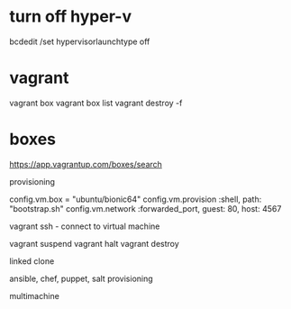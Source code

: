 # turn off hyper-v
bcdedit /set hypervisorlaunchtype off

# vagrant

vagrant box
vagrant box list
vagrant destroy -f

# boxes
https://app.vagrantup.com/boxes/search

provisioning

  config.vm.box = "ubuntu/bionic64"
  config.vm.provision :shell, path: "bootstrap.sh"
  config.vm.network :forwarded_port, guest: 80, host: 4567
  
vagrant ssh - connect to virtual machine
  
vagrant suspend
vagrant halt
vagrant destroy 

linked clone 

ansible, chef, puppet, salt provisioning

multimachine